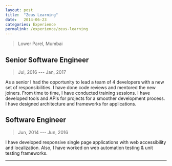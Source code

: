 ```yaml
---
layout: post
title:  "Zeus Learning"
date:   2014-06-23
categories: Experience
permalink: /experience/zeus-learning
---
```

> Lower Parel, Mumbai

## Senior Software Engineer
> Jul, 2016 --- Jan, 2017 

As a senior I had the opportunity to lead a team of 4 developers with a new set of responsibilities. I have done code reviews and mentored the new joiners. From time to time, I have conducted training sessions. I have developed tools and APIs for projects for a smoother development process. I have designed architecture and frameworks for applications.

## Software Engineer
> Jun, 2014 --- Jun, 2016 

I have developed responsive single page applications with web accessibility and localization.
Also, I have worked on web automation testing & unit testing frameworks.

---